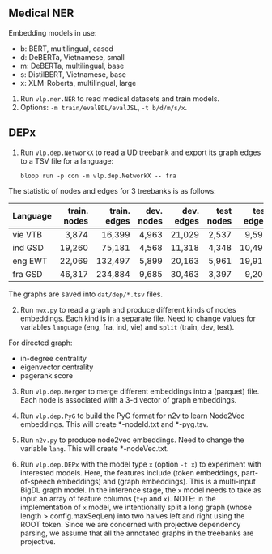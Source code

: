 ## Medical NER

Embedding models in use:
- b: BERT, multilingual, cased
- d: DeBERTa, Vietnamese, small
- m: DeBERTa, multilingual, base
- s: DistilBERT, Vietnamese, base
- x: XLM-Roberta, multilingual, large

1. Run `vlp.ner.NER` to read medical datasets and train models. 
2. Options: `-m train/evalBDL/evalJSL`, `-t b/d/m/s/x`.  

## DEPx

1. Run `vlp.dep.NetworkX` to read a UD treebank and export its graph edges to a TSV file for a language:
   
   `bloop run -p con -m vlp.dep.NetworkX -- fra`
   
  The statistic of nodes and edges for 3 treebanks is as follows:

  | Language  | train. nodes | train. edges | dev. nodes | dev. edges | test nodes | test edges |
  |-------|-------:|------:|------:|-------:|-------:|-------:|
  | vie VTB | 3,874   | 16,399  | 4,963 | 21,029 | 2,537 | 9,591  |  
  | ind GSD | 19,260  | 75,181  | 4,568 | 11,318 | 4,348 | 10,495 |
  | eng EWT | 22,069  | 132,497 | 5,899 | 20,163 | 5,961 | 19,913 |
  | fra GSD | 46,317  | 234,884 | 9,685 | 30,463 | 3,397 | 9,209 |

  The graphs are saved into `dat/dep/*.tsv` files. 

2. Run `nwx.py` to read a graph and produce different kinds of nodes embeddings. Each kind is in a separate file.
  Need to change values for variables `language` (eng, fra, ind, vie) and `split` (train, dev, test).

For directed graph:
  - in-degree centrality
  - eigenvector centrality
  - pagerank score


3. Run `vlp.dep.Merger` to merge different embeddings into a (parquet) file. Each node is associated with a 3-d vector 
  of graph embeddings. 

4. Run `vlp.dep.PyG` to build the PyG format for n2v to learn Node2Vec embeddings. 
  This will create *-nodeId.txt and *-pyg.tsv.

5. Run `n2v.py` to produce node2vec embeddings. Need to change the variable `lang`. This will create *-nodeVec.txt.

6. Run `vlp.dep.DEPx` with the model type `x` (option `-t x`) to experiment with interested models. 
   Here, the features include (token embeddings, part-of-speech embeddings) and (graph embeddings). This is a multi-input BigDL graph model.
   In the inference stage, the `x` model needs to take as input an array of feature columns (`t+p` and `x`). 
   NOTE: in the implementation of `x` model, we intentionally split a long graph (whose length > config.maxSeqLen) into two halves left and right using the ROOT token. Since we are concerned with projective dependency parsing, we assume that all the annotated graphs in the treebanks are projective. 

